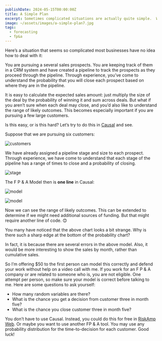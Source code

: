 ```yaml
---
publishDate: 2024-05-15T00:00:00Z
title: A Simple Plan
excerpt: Sometimes complicated situations are actually quite simple.  We show how a seemingly difficult business can be modeled in one line. WARNING. This is an advanced article, not suitable for most entrepreneurs.  If in doubt, skip it.
image: ~/assets/images/a-simple-plan7.jpg
tags:
  - forecasting
  - fp&a
---
```


Here’s a situation that seems so complicated most businesses have no idea how to deal with it:

You are pursuing a several sales prospects.  You are keeping track of them in a CRM system and have created a pipeline to track the prospects as they proceed through the pipeline.  Through experience, you’ve come to understand the probability that you will close each prospect based on where they are in the pipeline.  

It is easy to calculate the expected sales amount:  just multiply the size of the deal by the probability of winning it and sum across deals.  But what if you aren’t sure when each deal may close, and you’d also like to understand the range of likely outcomes.   This becomes especially important if you are pursuing a few large customers.

Is this easy, or is this hard?  Let’s try to do this in [Causal](https://causal.app/) and see.

Suppose that we are pursuing six customers:

![customers](~/assets/images/customers.png)

We have already assigned a pipeline stage and size to each prospect.   Through experience, we have come to understand that each stage of the pipeline has a range of times to close and a probability of closing.

![stage](~/assets/images/stage.png)

The F P & A Model then is **one line** in Causal:

![model](~/assets/images/model.png)

![model](~/assets/images/sales.png)

Now we can see the range of likely outcomes.  This can be extended to determine if we might need additional sources of funding.  But that might require another line of code. &#x1F60A;

You many have noticed that the above chart looks a bit strange.  Why is there such a sharp edge at the bottom of the probability chart?  

In fact, it is because there are several errors in the above model.  Also, it would be more interesting to show the sales by month, rather than cumulative sales.

So I’m offering $50 to the first person can model this correctly and defend your work without help on a video call with me.  If you work for an F P & A company or are related to someone who is, you are not eligible.  One attempt per person, so make sure your model is correct before talking to me.  Here are some questions to ask yourself:

- How many random variables are there?
- What is the chance you get a decision from customer three in month five?
- What is the chance you close customer three in month five?

You don’t have to use Causal.  Instead, you could do this for free in [RiskAmp Web](https://web.riskamp.com/about).  Or maybe you want to use another FP & A tool.  You may use any probability distribution for the time-to-decision for each customer.  Good luck!
